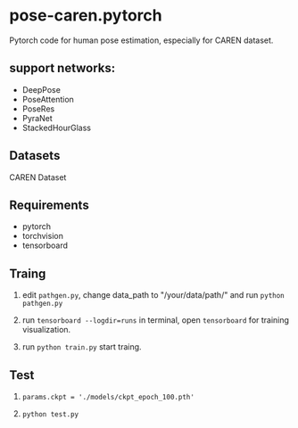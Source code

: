 # pose-caren.pytorch

Pytorch code for human pose estimation, especially for CAREN dataset.

## support networks:

- DeepPose
- PoseAttention
- PoseRes
- PyraNet
- StackedHourGlass

## Datasets

CAREN Dataset

## Requirements

- pytorch
- torchvision
- tensorboard

## Traing

1. edit `pathgen.py`, change data_path to "/your/data/path/" and run `python pathgen.py`

2. run `tensorboard --logdir=runs` in terminal, open `tensorboard` for training visualization.

3. run `python train.py` start traing. 

## Test

1. `params.ckpt = './models/ckpt_epoch_100.pth'` 

2. `python test.py`